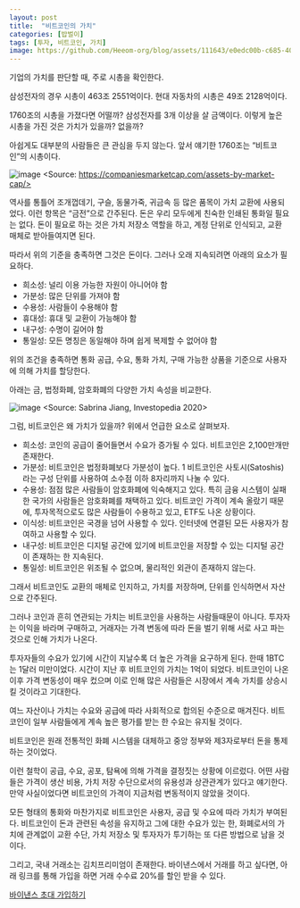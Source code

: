 ```yaml
---
layout: post
title:  "비트코인의 가치"
categories: [밥벌이]
tags: [투자, 비트코인, 가치]
image: https://github.com/Heeom-org/blog/assets/111643/e0edc00b-c685-4042-bc5c-ec33ae2a5628
---
```


기업의 가치를 판단할 때, 주로 시총을 확인한다.

삼성전자의 경우 시총이 463조 2551억이다. 현대 자동차의 시총은 49조 2128억이다.

1760조의 시총을 가졌다면 어떨까? 삼성전자를 3개 이상을 살 금액이다. 이렇게 높은 시총을 가진 것은 가치가 있을까? 없을까?

아쉽게도 대부분의 사람들은 큰 관심을 두지 않는다. 앞서 얘기한 1760조는 “비트코인”의 시총이다. 

![image](https://github.com/Heeom-org/blog/assets/111643/28dfe8af-a14e-40fa-8a72-8275f609e283)
<Source: https://companiesmarketcap.com/assets-by-market-cap/>

역사를 통틀어 조개껍데기, 구슬, 동물가죽, 귀금속 등 많은 품목이 가치 교환에 사용되었다. 이런 항목은 “금전”으로 간주된다. 돈은 우리 모두에게 친숙한 인쇄된 통화일 필요는 없다. 돈이 필요로 하는 것은 가치 저장소 역할을 하고, 계정 단위로 인식되고, 교환 매체로 받아들여지면 된다.

따라서 위의 기준을 충족하면 그것은 돈이다. 그러나 오래 지속되려면 아래의 요소가 필요하다.

- 희소성: 널리 이용 가능한 자원이 아니어야 함
- 가분성: 많은 단위를 가져야 함
- 수용성: 사람들이 수용해야 함
- 휴대성: 휴대 및 교환이 가능해야 함
- 내구성: 수명이 길어야 함
- 통일성: 모든 명칭은 동일해야 하며 쉽게 복제할 수 없어야 함

위의 조건을 충족하면 통화 공급, 수요, 통화 가치, 구매 가능한 상품을 기준으로 사용자에 의해 가치를 할당한다.

아래는 금, 법정화폐, 암호화폐의 다양한 가치 속성을 비교한다.

![image](https://github.com/Heeom-org/blog/assets/111643/c890a032-8859-4597-8939-1d7345462780)
<Source: Sabrina Jiang, Investopedia 2020>

그럼, 비트코인은 왜 가치가 있을까? 위에서 언급한 요소로 살펴보자.

- 희소성: 코인의 공급이 줄어들면서 수요가 증가될 수 있다. 비트코인은 2,100만개만 존재한다.
- 가분성: 비트코인은 법정화폐보다 가분성이 높다. 1 비트코인은 사토시(Satoshis)라는 구성 단위를 사용하여 소수점 이하 8자리까지 나눌 수 있다.
- 수용성: 점점 많은 사람들이 암호화폐에 익숙해지고 있다. 특히 금융 시스템이 실패한 국가의 사람들은 암호화폐를 채택하고 있다. 비트코인 가격이 계속 올랐기 때문에, 투자목적으로도 많은 사람들이 수용하고 있고, ETF도 나온 상황이다.
- 이식성: 비트코인은 국경을 넘어 사용할 수 있다. 인터넷에 연결된 모든 사용자가 참여하고 사용할 수 있다.
- 내구성: 비트코인은 디지털 공간에 있기에 비트코인을 저장할 수 있는 디지털 공간이 존재하는 한 지속된다.
- 통일성: 비트코인은 위조될 수 없으며, 물리적인 외관이 존재하지 않는다.

그래서 비트코인도 교환의 매체로 인지하고, 가치를 저장하며, 단위를 인식하면서 자산으로 간주된다.

그러나 코인과 흔히 연관되는 가치는 비트코인을 사용하는 사람들때문이 아니다. 투자자는 이익을 바라며 구매하고, 거래자는 가격 변동에 따라 돈을 벌기 위해 서로 사고 파는 것으로 인해 가치가 나온다.

투자자들의 수요가 있기에 시간이 지날수록 더 높은 가격을 요구하게 된다. 한때 1BTC는 1달러 미만이었다. 시간이 지난 후 비트코인의 가치는 1억이 되었다. 비트코인이 나온 이후 가격 변동성이 매우 컸으며 이로 인해 많은 사람들은 시장에서 계속 가치를 상승시킬 것이라고 기대한다.

여느 자산이나 가치는 수요와 공급에 따라 사회적으로 합의된 수준으로 매겨진다. 비트코인이 일부 사람들에게 계속 높은 평가를 받는 한 수요는 유지될 것이다.

비트코인은 원래 전통적인 화폐 시스템을 대체하고 중앙 정부와 제3자로부터 돈을 통제하는 것이었다.

이런 철학이 공급, 수요, 공포, 탐욕에 의해 가격을 결정짓는 상황에 이르렀다. 어떤 사람들은 가격이 생산 비용, 가치 저장 수단으로서의 유용성과 상관관계가 있다고 얘기한다. 만약 사실이었다면 비트코인의 가격이 지금처럼 변동적이지 않았을 것이다.

모든 형태의 통화와 마찬가지로 비트코인은 사용자, 공급 및 수요에 따라 가치가 부여된다. 비트코인이 돈과 관련된 속성을 유지하고 그에 대한 수요가 있는 한, 화폐로서의 가치에 관계없이 교환 수단, 가치 저장소 및 투자자가 투기하는 또 다른 방법으로 남을 것이다.

그리고, 국내 거래소는 김치프리미엄이 존재한다. 바이낸스에서 거래를 하고 싶다면, 아래 링크를 통해 가입을 하면 거래 수수료 20%를 할인 받을 수 있다.

[바이낸스 초대 가입하기](https://www.binance.info/en/activity/referral-entry/CPA/together-v3?ref=CPA_00HSNA0KTT)
